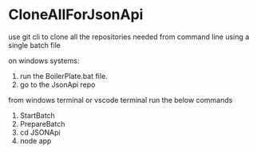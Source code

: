 # CloneAllForJsonApi
use git cli to clone all the repositories needed from command line using a single batch file

on windows systems:

1.  run the BoilerPlate.bat file.
2.  go to the JsonApi repo

from windows terminal
or
vscode terminal
run the below commands

1.  StartBatch
2.  PrepareBatch
3.  cd JSONApi 
4.  node app
